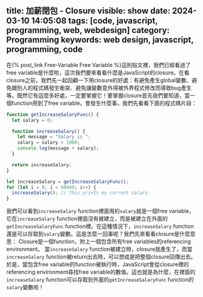 title: 加薪閉包 - Closure
visible: show
date: 2024-03-10 14:05:08
tags: [code, javascript, programming, web, webdesign]
category: Programming
keywords: web design, javascript, programming, code
---
在{% post_link Free-Variable Free Variable %}這則貼文裡，我們已經看過了free variable是什麼啦，這次我們要來看看什麼是JavaScript的closure。在看closure之前，我們先一起回顧一下用closure的好處：有避免產生global變數、避免跟別人的程式碼發生衝突、避免讓變數意外得被外界程式修改而導致bug產生等。既然它有這麼多好處，一定要掌握它！要掌握closure首先我們要知道，當一個function用到了free variable，會發生什麼事，我們先看看下面的程式碼片段：
<!-- more -->
```javascript
function getIncreaseSalaryFunc() {
  let salary = 0;

  function increaseSalary() {
    let message = "Salary is ";
    salary = salary + 1000;
    console.log(message + salary);
  }

  return increaseSalary;
}

let increaseSalary = getIncreaseSalaryFunc();
for (let i = 0; i < 99999; i++) {
  increaseSalary(); // This prints my current salary
}
```
我們可以看到`increaseSalary` function裡面用的`salary`就是一個free variable，它在`increaseSalary` function裡面沒有被建立，而是被建立在外面的`getIncreaseSalaryFunc` function裡。在這種情況下，`increaseSalary` function還是可以存取到`salary`變數。這是怎麼一回事呢？我們先來看看closure是什麼意思：
Closure是一個function，附上一個包含所有free variables的referencing environment。
當`increaseSalary` function被建立時，closure就產生了，而當`increaseSalary` function被return出去時，可以想成是把整個closure回傳出去。於是，當包含free variable的function被執行時，JavaScript會從closure裡的referencing environment尋找free variable的數值。這也就是為什麼，在裡面的`increaseSalary` function可以存取到外面的`getIncreaseSalaryFunc` function的`salary`變數啦！